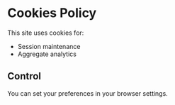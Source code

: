 # Cookies Policy

This site uses cookies for:
- Session maintenance
- Aggregate analytics

## Control
You can set your preferences in your browser settings.
